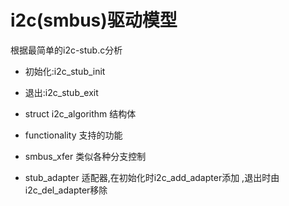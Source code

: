 # i2c(smbus)驱动模型

根据最简单的i2c-stub.c分析

* 初始化:i2c_stub_init
* 退出:i2c_stub_exit
* struct i2c_algorithm 结构体
 * functionality 支持的功能
 * smbus_xfer 类似各种分支控制

* stub_adapter 适配器,在初始化时i2c_add_adapter添加 ,退出时由i2c_del_adapter移除
